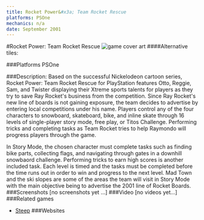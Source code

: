 ```yaml
---
title: Rocket Power&#x3a; Team Rocket Rescue
platforms: PSOne
mechanics: n/a
date: September 2001
---
```

#Rocket Power: Team Rocket Rescue
![game cover art](//images.igdb.com/igdb/image/upload/t_cover_big/thnum6gcyg7hsnvzl439.jpg "Logo Title Text 1")
####Alternative tiles:

###Platforms
PSOne

###Description:
Based on the successful Nickelodeon cartoon series, Rocket Power: Team Rocket Rescue for PlayStation features Otto, Reggie, Sam, and Twister displaying their Xtreme sports talents for players as they try to save Ray Rocket's business from the competition. Since Ray Rocket's new line of boards is not gaining exposure, the team decides to advertise by entering local competitions under his name. Players control any of the four characters to snowboard, skateboard, bike, and inline skate through 16 levels of single-player story mode, free play, or Titos Challenge. Performing tricks and completing tasks as Team Rocket tries to help Raymondo will progress players through the game. 
 
In Story Mode, the chosen character must complete tasks such as finding bike parts, collecting flags, and navigating through gates in a downhill snowbaord challenge. Performing tricks to earn high scores is another included task. Each level is timed and the tasks must be completed before the time runs out in order to win and progress to the next level. Mad Town and the ski slopes are some of the areas the team will visit in Story Mode with the main objective being to advertise the 2001 line of Rocket Boards.
###Screenshots
[no screenshots yet ...]
###Video
[no videos yet...]
###Related games
* [Steep](/games/steep-19554/)
###Websites

